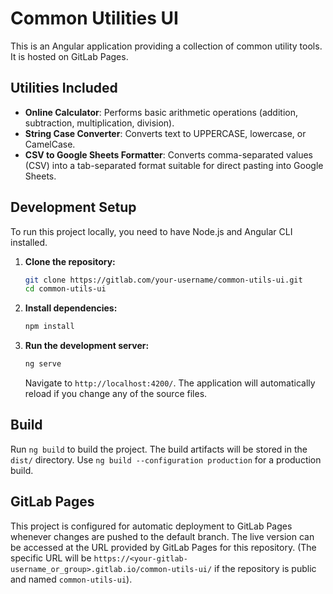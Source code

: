 # Common Utilities UI

This is an Angular application providing a collection of common utility tools. It is hosted on GitLab Pages.

## Utilities Included

*   **Online Calculator**: Performs basic arithmetic operations (addition, subtraction, multiplication, division).
*   **String Case Converter**: Converts text to UPPERCASE, lowercase, or CamelCase.
*   **CSV to Google Sheets Formatter**: Converts comma-separated values (CSV) into a tab-separated format suitable for direct pasting into Google Sheets.

## Development Setup

To run this project locally, you need to have Node.js and Angular CLI installed.

1.  **Clone the repository:**
    ```bash
    git clone https://gitlab.com/your-username/common-utils-ui.git
    cd common-utils-ui
    ```

2.  **Install dependencies:**
    ```bash
    npm install
    ```

3.  **Run the development server:**
    ```bash
    ng serve
    ```
    Navigate to `http://localhost:4200/`. The application will automatically reload if you change any of the source files.

## Build

Run `ng build` to build the project. The build artifacts will be stored in the `dist/` directory. Use `ng build --configuration production` for a production build.

## GitLab Pages

This project is configured for automatic deployment to GitLab Pages whenever changes are pushed to the default branch. The live version can be accessed at the URL provided by GitLab Pages for this repository.
(The specific URL will be `https://<your-gitlab-username_or_group>.gitlab.io/common-utils-ui/` if the repository is public and named `common-utils-ui`).
